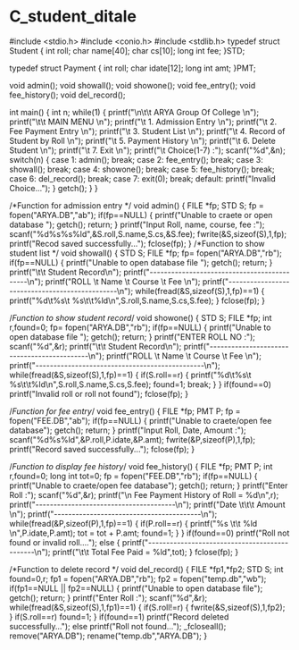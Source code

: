 # C_student_ditale

#include <stdio.h>
#include <conio.h>
#include <stdlib.h>
typedef struct Student
{
int roll;
char name[40];
char cs[10];
long int fee;
}STD;

typedef struct Payment
{
int roll;
char idate[12];
long int amt;
}PMT;

void admin();
void showall();
void showone();
void fee_entry();
void fee_history();
void del_record();

int main()
{
int n;
while(1)
{
printf("\n\t\t ARYA Group Of College \n");
printf("\t\t MAIN MENU \n");
printf("\t 1. Admission Entry \n");
printf("\t 2. Fee Payment Entry \n");
printf("\t 3. Student List \n");
printf("\t 4. Record of Student by Roll \n");
printf("\t 5. Payment History \n");
printf("\t 6. Delete Student \n");
printf("\t 7. Exit \n");
printf("\t Choice(1-7) :");
scanf("%d",&n);
switch(n)
{
case 1:
admin();
break;
case 2:
fee_entry();
break;
case 3:
showall();
break;
case 4:
showone();
break;
case 5:
fee_history();
break;
case 6:
del_record();
break;
case 7:
exit(0);
break;
default:
printf("Invalid Choice...");
}
getch();
}
}

/*Function for admission entry */
void admin()
{
FILE *fp;
STD S;
fp = fopen("ARYA.DB","ab");
if(fp==NULL)
{
printf("Unable to craete or open database ");
getch();
return;
}
printf("Input Roll, name, course, fee :");
scanf("%d%s%s%ld",&S.roll,S.name,S.cs,&S.fee);
fwrite(&S,sizeof(S),1,fp);
printf("Recod saved successfully...");
fclose(fp);
}
/*Function to show student list */
void showall()
{
STD S;
FILE *fp;
fp= fopen("ARYA.DB","rb");
if(fp==NULL)
{
printf("Unable to open database file ");
getch();
return;
}
printf("\t\t Student Record\n");
printf("--------------------------------------------\n");
printf("ROLL \t Name \t Course \t Fee \n");
printf("-----------------------------------------------\n");
while(fread(&S,sizeof(S),1,fp)==1)
{
printf("%d\t%s\t  %s\t\t%ld\n",S.roll,S.name,S.cs,S.fee);
}
fclose(fp);
}

/*Function to show student record*/
void showone()
{
STD S;
FILE *fp;
int r,found=0;
fp= fopen("ARYA.DB","rb");
if(fp==NULL)
{
printf("Unable to open database file ");
getch();
return;
}
printf("ENTER ROLL NO :");
scanf("%d",&r);
printf("\t\t Student Record\n");
printf("--------------------------------------------\n");
printf("ROLL \t Name \t Course \t Fee \n");
printf("-----------------------------------------------\n");
while(fread(&S,sizeof(S),1,fp)==1)
{
if(S.roll==r)
{
printf("%d\t%s\t  %s\t\t%ld\n",S.roll,S.name,S.cs,S.fee);
found=1;
break;
}
}
if(found==0)
printf("Invalid roll or roll not found");
fclose(fp);
}

/*Function for fee entry*/
void fee_entry()
{
FILE *fp;
PMT P;
fp = fopen("FEE.DB","ab");
if(fp==NULL)
{
printf("Unable to craete/open fee database");
getch();
return;
}
printf("Input Roll, Date, Amount :");
scanf("%d%s%ld",&P.roll,P.idate,&P.amt);
fwrite(&P,sizeof(P),1,fp);
printf("Record saved successfully...");
fclose(fp);
}

/*Function to display fee history*/
void fee_history()
{
FILE *fp;
PMT P;
int r,found=0;
long int tot=0;
fp = fopen("FEE.DB","rb");
if(fp==NULL)
{
printf("Unable to craete/open fee database");
getch();
return;
}
printf("Enter Roll :");
scanf("%d",&r);
printf("\n Fee Payment History of Roll = %d\n",r);
printf("---------------------------------------\n");
printf("Date \t\t\t Amount \n");
printf("-----------------------------------------\n");
while(fread(&P,sizeof(P),1,fp)==1)
{
if(P.roll==r)
{
printf("%s \t\t %ld \n",P.idate,P.amt);
tot = tot + P.amt;
found=1;
}
}
if(found==0)
printf("Roll not found or invalid roll....");
else
{
printf("----------------------------------------------\n");
printf("\t\t Total Fee Paid = %ld",tot);
}
fclose(fp);
}

/*Function to delete record */
void del_record()
{
FILE *fp1,*fp2;
STD S;
int found=0,r;
fp1 = fopen("ARYA.DB","rb");
fp2 = fopen("temp.db","wb");
if(fp1==NULL || fp2==NULL)
{
printf("Unable to open database file");
getch();
return;
}
printf("Enter Roll :");
scanf("%d",&r);
while(fread(&S,sizeof(S),1,fp1)==1)
{
if(S.roll!=r)
{
fwrite(&S,sizeof(S),1,fp2);
}
if(S.roll==r)
found=1;
}
if(found==1)
printf("Record deleted successfully...");
else
printf("Roll not found...");
_fcloseall();
remove("ARYA.DB");
rename("temp.db","ARYA.DB");
}

